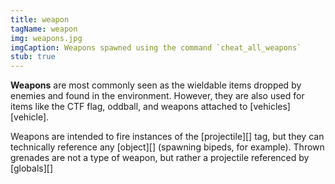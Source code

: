 ```yaml
---
title: weapon
tagName: weapon
img: weapons.jpg
imgCaption: Weapons spawned using the command `cheat_all_weapons`
stub: true
---
```

**Weapons** are most commonly seen as the wieldable items dropped by enemies and found in the environment. However, they are also used for items like the CTF flag, oddball, and weapons attached to [vehicles][vehicle].

Weapons are intended to fire instances of the [projectile][] tag, but they can technically reference any [object][] (spawning bipeds, for example). Thrown grenades are not a type of weapon, but rather a projectile referenced by [globals][]
